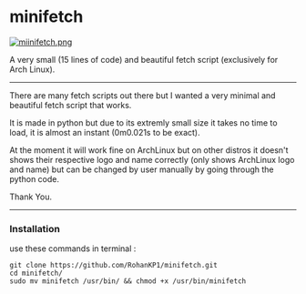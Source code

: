 # minifetch
[![miinifetch.png](https://i.postimg.cc/nrkkqqgw/miinifetch.png)](https://postimg.cc/D4SLT42q)


A very small (15 lines of code) and beautiful fetch script (exclusively for Arch Linux).

----------------------------------------------------------------------------------------

There are many fetch scripts out there but I wanted a very minimal and beautiful fetch 
script that works.

It is made in python but due to its extremly small size it takes no time to load, it is
almost an instant (0m0.021s to be exact).

At the moment it will work fine on ArchLinux but on other distros it doesn't shows their
respective logo and name correctly (only shows ArchLinux logo and  name) but can be changed 
by user manually by going through the python code.

Thank You.

-----------------------------------------------------------------------------------------

### Installation
use these commands in terminal :
```shell
git clone https://github.com/RohanKP1/minifetch.git
cd minifetch/
sudo mv minifetch /usr/bin/ && chmod +x /usr/bin/minifetch
```
